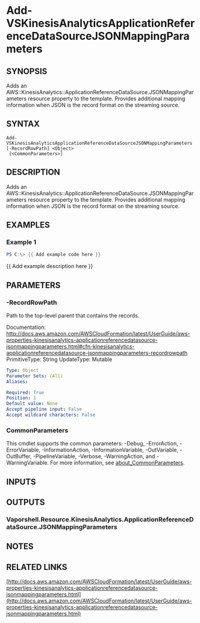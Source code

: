 # Add-VSKinesisAnalyticsApplicationReferenceDataSourceJSONMappingParameters

## SYNOPSIS
Adds an AWS::KinesisAnalytics::ApplicationReferenceDataSource.JSONMappingParameters resource property to the template.
Provides additional mapping information when JSON is the record format on the streaming source.

## SYNTAX

```
Add-VSKinesisAnalyticsApplicationReferenceDataSourceJSONMappingParameters [-RecordRowPath] <Object>
 [<CommonParameters>]
```

## DESCRIPTION
Adds an AWS::KinesisAnalytics::ApplicationReferenceDataSource.JSONMappingParameters resource property to the template.
Provides additional mapping information when JSON is the record format on the streaming source.

## EXAMPLES

### Example 1
```powershell
PS C:\> {{ Add example code here }}
```

{{ Add example description here }}

## PARAMETERS

### -RecordRowPath
Path to the top-level parent that contains the records.

Documentation: http://docs.aws.amazon.com/AWSCloudFormation/latest/UserGuide/aws-properties-kinesisanalytics-applicationreferencedatasource-jsonmappingparameters.html#cfn-kinesisanalytics-applicationreferencedatasource-jsonmappingparameters-recordrowpath
PrimitiveType: String
UpdateType: Mutable

```yaml
Type: Object
Parameter Sets: (All)
Aliases:

Required: True
Position: 1
Default value: None
Accept pipeline input: False
Accept wildcard characters: False
```

### CommonParameters
This cmdlet supports the common parameters: -Debug, -ErrorAction, -ErrorVariable, -InformationAction, -InformationVariable, -OutVariable, -OutBuffer, -PipelineVariable, -Verbose, -WarningAction, and -WarningVariable. For more information, see [about_CommonParameters](http://go.microsoft.com/fwlink/?LinkID=113216).

## INPUTS

## OUTPUTS

### Vaporshell.Resource.KinesisAnalytics.ApplicationReferenceDataSource.JSONMappingParameters
## NOTES

## RELATED LINKS

[http://docs.aws.amazon.com/AWSCloudFormation/latest/UserGuide/aws-properties-kinesisanalytics-applicationreferencedatasource-jsonmappingparameters.html](http://docs.aws.amazon.com/AWSCloudFormation/latest/UserGuide/aws-properties-kinesisanalytics-applicationreferencedatasource-jsonmappingparameters.html)


